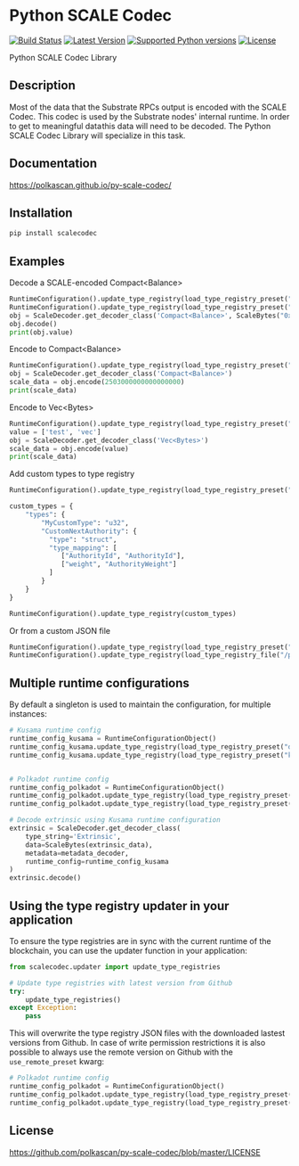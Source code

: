 # Python SCALE Codec
[![Build Status](https://img.shields.io/github/workflow/status/polkascan/py-scale-codec/Run%20unit%20tests)](https://github.com/polkascan/py-scale-codec/actions?query=workflow%3A%22Run+unit+tests%22)
[![Latest Version](https://img.shields.io/pypi/v/scalecodec.svg)](https://pypi.org/project/scalecodec/) 
[![Supported Python versions](https://img.shields.io/pypi/pyversions/scalecodec.svg)](https://pypi.org/project/scalecodec/)
[![License](https://img.shields.io/pypi/l/scalecodec.svg)](https://github.com/polkascan/py-scale-codec/blob/master/LICENSE)

Python SCALE Codec Library

## Description
Most of the data that the Substrate RPCs output is encoded with the SCALE Codec. This codec is used by the Substrate nodes' internal runtime. In order to get to meaningful data this data will need to be decoded. The Python SCALE Codec Library will specialize in this task.

## Documentation
https://polkascan.github.io/py-scale-codec/

## Installation
```bash
pip install scalecodec
```

## Examples

Decode a SCALE-encoded Compact\<Balance\> 

```python
RuntimeConfiguration().update_type_registry(load_type_registry_preset("default"))
RuntimeConfiguration().update_type_registry(load_type_registry_preset("kusama"))
obj = ScaleDecoder.get_decoder_class('Compact<Balance>', ScaleBytes("0x130080cd103d71bc22"))
obj.decode()
print(obj.value)
```

Encode to Compact\<Balance\> 

```python
RuntimeConfiguration().update_type_registry(load_type_registry_preset("default"))
obj = ScaleDecoder.get_decoder_class('Compact<Balance>')
scale_data = obj.encode(2503000000000000000)
print(scale_data)
```

Encode to Vec\<Bytes\>

```python
RuntimeConfiguration().update_type_registry(load_type_registry_preset("default"))
value = ['test', 'vec']
obj = ScaleDecoder.get_decoder_class('Vec<Bytes>')
scale_data = obj.encode(value)
print(scale_data)
```

Add custom types to type registry

```python
RuntimeConfiguration().update_type_registry(load_type_registry_preset("default"))

custom_types = {
    "types": {
        "MyCustomType": "u32",
        "CustomNextAuthority": {
          "type": "struct",
          "type_mapping": [
             ["AuthorityId", "AuthorityId"],
             ["weight", "AuthorityWeight"]
          ]
        }
    }   
}

RuntimeConfiguration().update_type_registry(custom_types)
```

Or from a custom JSON file

```python
RuntimeConfiguration().update_type_registry(load_type_registry_preset("default"))
RuntimeConfiguration().update_type_registry(load_type_registry_file("/path/to/type_registry.json"))
```

## Multiple runtime configurations
By default a singleton is used to maintain the configuration, for multiple instances: 

```python
# Kusama runtime config
runtime_config_kusama = RuntimeConfigurationObject()
runtime_config_kusama.update_type_registry(load_type_registry_preset("default"))
runtime_config_kusama.update_type_registry(load_type_registry_preset("kusama"))


# Polkadot runtime config
runtime_config_polkadot = RuntimeConfigurationObject()
runtime_config_polkadot.update_type_registry(load_type_registry_preset("default"))
runtime_config_polkadot.update_type_registry(load_type_registry_preset("polkadot"))

# Decode extrinsic using Kusama runtime configuration
extrinsic = ScaleDecoder.get_decoder_class(
    type_string='Extrinsic', 
    data=ScaleBytes(extrinsic_data),
    metadata=metadata_decoder, 
    runtime_config=runtime_config_kusama
)
extrinsic.decode()

``` 

## Using the type registry updater in your application

To ensure the type registries are in sync with the current runtime of the blockchain, you can use 
the updater function in your application:

```python
from scalecodec.updater import update_type_registries

# Update type registries with latest version from Github   
try:
    update_type_registries()
except Exception:
    pass
```

This will overwrite the type registry JSON files with the downloaded lastest versions from Github. In case of write 
permission restrictions it is also possible to always use the remote version on Github with the `use_remote_preset` kwarg:

```python
# Polkadot runtime config
runtime_config_polkadot = RuntimeConfigurationObject()
runtime_config_polkadot.update_type_registry(load_type_registry_preset("default", use_remote_preset=True))
runtime_config_polkadot.update_type_registry(load_type_registry_preset("polkadot", use_remote_preset=True))
```


## License
https://github.com/polkascan/py-scale-codec/blob/master/LICENSE
